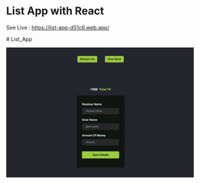# List App with React

See Live : https://list-app-d51c6.web.app/



#   L i s t _ A p p 

<img src="./src/Capture.PNG" alt="Privew"/>
 
 
